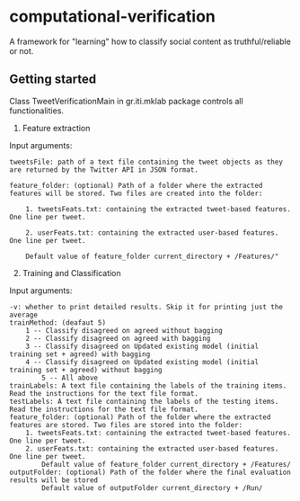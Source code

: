 computational-verification
==========================

A framework for "learning" how to classify social content as truthful/reliable or not.

Getting started
---------------

Class TweetVerificationMain in gr.iti.mklab package controls all functionalities. 

1. Feature extraction

Input arguments:

	tweetsFile: path of a text file containing the tweet objects as they are returned by the Twitter API in JSON format.

	feature_folder: (optional) Path of a folder where the extracted features will be stored. Two files are created into the folder:

    	1. tweetsFeats.txt: containing the extracted tweet-based features. One line per tweet.
	
    	2. userFeats.txt: containing the extracted user-based features. One line per tweet.
	
    	Default value of feature_folder current_directory + /Features/"

2. Training and Classification

Input arguments:

	-v: whether to print detailed results. Skip it for printing just the average
	trainMethod: (deafaut 5)
		1 -- Classify disagreed on agreed without bagging
		2 -- Classify disagreed on agreed with bagging
		3 -- Classify disagreed on Updated existing model (initial training set + agreed) with bagging 
   		4 -- Classify disagreed on Updated existing model (initial training set + agreed) without bagging 
    		5 -- All above 	
	trainLabels: A text file containing the labels of the training items. Read the instructions for the text file format.
	testLabels: A text file containing the labels of the testing items. Read the instructions for the text file format.
	feature_folder: (optional) Path of the folder where the extracted features are stored. Two files are stored into the folder:
		1. tweetsFeats.txt: containing the extracted tweet-based features. One line per tweet.
		2. userFeats.txt: containing the extracted user-based features. One line per tweet.
    		Default value of feature_folder current_directory + /Features/
	outputFolder: (optional) Path of the folder where the final evaluation results will be stored 
    		Default value of outputFolder current_directory + /Run/
